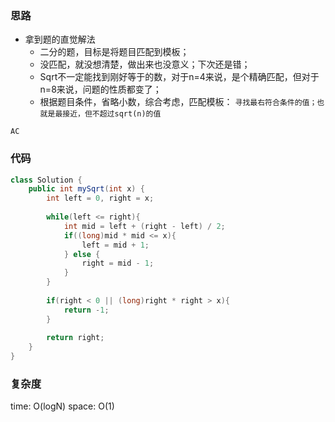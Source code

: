 ### 思路

- 拿到题的直觉解法
    - 二分的题，目标是将题目匹配到模板；
    - 没匹配，就没想清楚，做出来也没意义；下次还是错；
    - Sqrt不一定能找到刚好等于的数，对于n=4来说，是个精确匹配，但对于n=8来说，问题的性质都变了；
    - 根据题目条件，省略小数，综合考虑，匹配模板：
    `寻找最右符合条件的值；也就是最接近，但不超过sqrt(n)的值`

`AC`


### 代码
```java
class Solution {
    public int mySqrt(int x) {
        int left = 0, right = x;
        
        while(left <= right){
            int mid = left + (right - left) / 2;
            if((long)mid * mid <= x){
                left = mid + 1;
            } else {
                right = mid - 1;
            }
        }
        
        if(right < 0 || (long)right * right > x){
            return -1;
        }
        
        return right;
    }
}
```


### 复杂度

time: O(logN)
space: O(1)